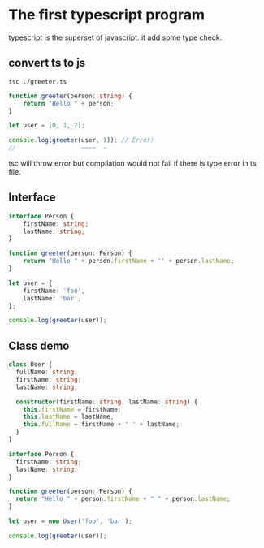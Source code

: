 # The first typescript program

typescript is the superset of javascript. it add some type check.

## convert ts to js

`tsc ./greeter.ts`

```typescript
function greeter(person: string) {
    return "Hello " + person;
}

let user = [0, 1, 2];

console.log(greeter(user, 1)); // Error!
//                  ~~~~  ~

```

tsc will throw error but compilation would not fail if there is type error in ts file.

## Interface

```typescript
interface Person {
    firstName: string;
    lastName: string;
}

function greeter(person: Person) {
    return "Hello " + person.firstName + '' + person.lastName;
}

let user = {
    firstName: 'foo',
    lastName: 'bar',
};

console.log(greeter(user));

```

## Class demo

```typescript
class User {
  fullName: string;
  firstName: string;
  lastName: string;

  constructor(firstName: string, lastName: string) {
    this.firstName = firstName;
    this.lastName = lastName;
    this.fullName = firstName + ' ' + lastName;
  }
}

interface Person {
  firstName: string;
  lastName: string;
}

function greeter(person: Person) {
  return "Hello " + person.firstName + " " + person.lastName;
}

let user = new User('foo', 'bar');

console.log(greeter(user));
```
